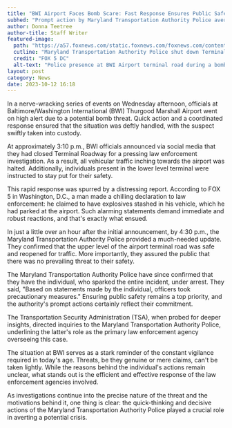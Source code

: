 ```yaml
---
title: "BWI Airport Faces Bomb Scare: Fast Response Ensures Public Safety"
subhed: "Prompt action by Maryland Transportation Authority Police averts potential danger; suspect apprehended."
author: Donna Teetree
author-title: Staff Writer
featured-image: 
  path: "https://a57.foxnews.com/static.foxnews.com/foxnews.com/content/uploads/2023/10/720/405/Screenshot-2023-10-11-at-4.36.03-PM.jpg?ve=1&tl=1"
  cutline: "Maryland Transportation Authority Police shut down Terminal Road into BWI during the investigation."
  credit: "FOX 5 DC"
  alt-text: "Police presence at BWI Airport terminal road during a bomb threat investigation."
layout: post
category: News
date: 2023-10-12 16:18
---
```


In a nerve-wracking series of events on Wednesday afternoon, officials at Baltimore/Washington International (BWI) Thurgood Marshall Airport went on high alert due to a potential bomb threat. Quick action and a coordinated response ensured that the situation was deftly handled, with the suspect swiftly taken into custody.

At approximately 3:10 p.m., BWI officials announced via social media that they had closed Terminal Roadway for a pressing law enforcement investigation. As a result, all vehicular traffic inching towards the airport was halted. Additionally, individuals present in the lower level terminal were instructed to stay put for their safety.

This rapid response was spurred by a distressing report. According to FOX 5 in Washington, D.C., a man made a chilling declaration to law enforcement: he claimed to have explosives stashed in his vehicle, which he had parked at the airport. Such alarming statements demand immediate and robust reactions, and that's exactly what ensued.

In just a little over an hour after the initial announcement, by 4:30 p.m., the Maryland Transportation Authority Police provided a much-needed update. They confirmed that the upper level of the airport terminal road was safe and reopened for traffic. More importantly, they assured the public that there was no prevailing threat to their safety.

The Maryland Transportation Authority Police have since confirmed that they have the individual, who sparked the entire incident, under arrest. They said, "Based on statements made by the individual, officers took precautionary measures." Ensuring public safety remains a top priority, and the authority's prompt actions certainly reflect their commitment.

The Transportation Security Administration (TSA), when probed for deeper insights, directed inquiries to the Maryland Transportation Authority Police, underlining the latter's role as the primary law enforcement agency overseeing this case.

The situation at BWI serves as a stark reminder of the constant vigilance required in today's age. Threats, be they genuine or mere claims, can't be taken lightly. While the reasons behind the individual's actions remain unclear, what stands out is the efficient and effective response of the law enforcement agencies involved.

As investigations continue into the precise nature of the threat and the motivations behind it, one thing is clear: the quick-thinking and decisive actions of the Maryland Transportation Authority Police played a crucial role in averting a potential crisis.